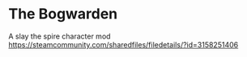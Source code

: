 # The Bogwarden

A slay the spire character mod
https://steamcommunity.com/sharedfiles/filedetails/?id=3158251406
